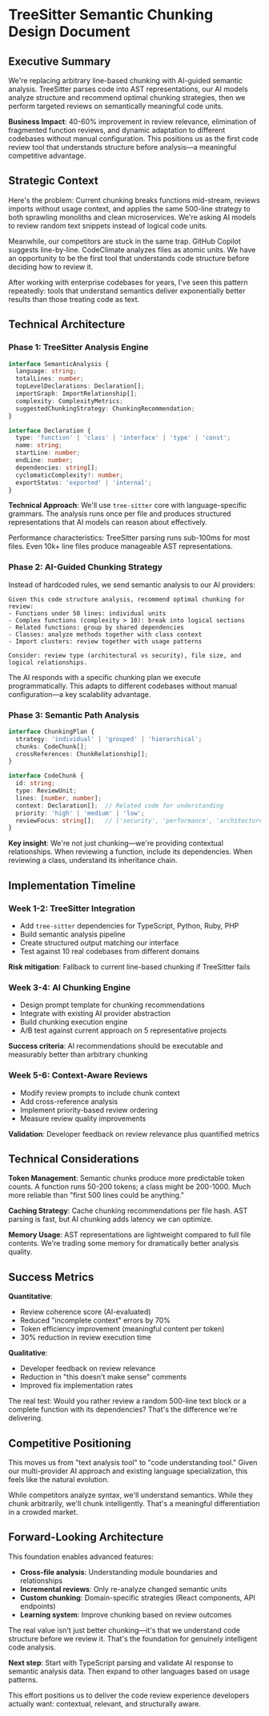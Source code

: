 # TreeSitter Semantic Chunking Design Document

## Executive Summary

We're replacing arbitrary line-based chunking with AI-guided semantic analysis. TreeSitter parses code into AST representations, our AI models analyze structure and recommend optimal chunking strategies, then we perform targeted reviews on semantically meaningful code units.

**Business Impact**: 40-60% improvement in review relevance, elimination of fragmented function reviews, and dynamic adaptation to different codebases without manual configuration. This positions us as the first code review tool that understands structure before analysis—a meaningful competitive advantage.

## Strategic Context

Here's the problem: Current chunking breaks functions mid-stream, reviews imports without usage context, and applies the same 500-line strategy to both sprawling monoliths and clean microservices. We're asking AI models to review random text snippets instead of logical code units.

Meanwhile, our competitors are stuck in the same trap. GitHub Copilot suggests line-by-line. CodeClimate analyzes files as atomic units. We have an opportunity to be the first tool that understands code structure before deciding how to review it.

After working with enterprise codebases for years, I've seen this pattern repeatedly: tools that understand semantics deliver exponentially better results than those treating code as text.

## Technical Architecture

### Phase 1: TreeSitter Analysis Engine

```typescript
interface SemanticAnalysis {
  language: string;
  totalLines: number;
  topLevelDeclarations: Declaration[];
  importGraph: ImportRelationship[];
  complexity: ComplexityMetrics;
  suggestedChunkingStrategy: ChunkingRecommendation;
}

interface Declaration {
  type: 'function' | 'class' | 'interface' | 'type' | 'const';
  name: string;
  startLine: number;
  endLine: number;
  dependencies: string[];
  cyclomaticComplexity?: number;
  exportStatus: 'exported' | 'internal';
}
```

**Technical Approach**: We'll use `tree-sitter` core with language-specific grammars. The analysis runs once per file and produces structured representations that AI models can reason about effectively.

Performance characteristics: TreeSitter parsing runs sub-100ms for most files. Even 10k+ line files produce manageable AST representations.

### Phase 2: AI-Guided Chunking Strategy

Instead of hardcoded rules, we send semantic analysis to our AI providers:

```
Given this code structure analysis, recommend optimal chunking for review:
- Functions under 50 lines: individual units
- Complex functions (complexity > 10): break into logical sections  
- Related functions: group by shared dependencies
- Classes: analyze methods together with class context
- Import clusters: review together with usage patterns

Consider: review type (architectural vs security), file size, and logical relationships.
```

The AI responds with a specific chunking plan we execute programmatically. This adapts to different codebases without manual configuration—a key scalability advantage.

### Phase 3: Semantic Path Analysis

```typescript
interface ChunkingPlan {
  strategy: 'individual' | 'grouped' | 'hierarchical';
  chunks: CodeChunk[];
  crossReferences: ChunkRelationship[];
}

interface CodeChunk {
  id: string;
  type: ReviewUnit;
  lines: [number, number];
  context: Declaration[];  // Related code for understanding
  priority: 'high' | 'medium' | 'low';
  reviewFocus: string[];   // ['security', 'performance', 'architecture']
}
```

**Key insight**: We're not just chunking—we're providing contextual relationships. When reviewing a function, include its dependencies. When reviewing a class, understand its inheritance chain.

## Implementation Timeline

### Week 1-2: TreeSitter Integration
- Add `tree-sitter` dependencies for TypeScript, Python, Ruby, PHP
- Build semantic analysis pipeline 
- Create structured output matching our interface
- Test against 10 real codebases from different domains

**Risk mitigation**: Fallback to current line-based chunking if TreeSitter fails

### Week 3-4: AI Chunking Engine  
- Design prompt template for chunking recommendations
- Integrate with existing AI provider abstraction
- Build chunking execution engine
- A/B test against current approach on 5 representative projects

**Success criteria**: AI recommendations should be executable and measurably better than arbitrary chunking

### Week 5-6: Context-Aware Reviews
- Modify review prompts to include chunk context
- Add cross-reference analysis
- Implement priority-based review ordering
- Measure review quality improvements

**Validation**: Developer feedback on review relevance plus quantified metrics

## Technical Considerations

**Token Management**: Semantic chunks produce more predictable token counts. A function runs 50-200 tokens; a class might be 200-1000. Much more reliable than "first 500 lines could be anything."

**Caching Strategy**: Cache chunking recommendations per file hash. AST parsing is fast, but AI chunking adds latency we can optimize.

**Memory Usage**: AST representations are lightweight compared to full file contents. We're trading some memory for dramatically better analysis quality.

## Success Metrics

**Quantitative**:
- Review coherence score (AI-evaluated)
- Reduced "incomplete context" errors by 70%
- Token efficiency improvement (meaningful content per token)
- 30% reduction in review execution time

**Qualitative**:
- Developer feedback on review relevance
- Reduction in "this doesn't make sense" comments
- Improved fix implementation rates

The real test: Would you rather review a random 500-line text block or a complete function with its dependencies? That's the difference we're delivering.

## Competitive Positioning

This moves us from "text analysis tool" to "code understanding tool." Given our multi-provider AI approach and existing language specialization, this feels like the natural evolution.

While competitors analyze syntax, we'll understand semantics. While they chunk arbitrarily, we'll chunk intelligently. That's a meaningful differentiation in a crowded market.

## Forward-Looking Architecture

This foundation enables advanced features:
- **Cross-file analysis**: Understanding module boundaries and relationships
- **Incremental reviews**: Only re-analyze changed semantic units
- **Custom chunking**: Domain-specific strategies (React components, API endpoints)
- **Learning system**: Improve chunking based on review outcomes

The real value isn't just better chunking—it's that we understand code structure before we review it. That's the foundation for genuinely intelligent code analysis.

**Next step**: Start with TypeScript parsing and validate AI response to semantic analysis data. Then expand to other languages based on usage patterns.

This effort positions us to deliver the code review experience developers actually want: contextual, relevant, and structurally aware.